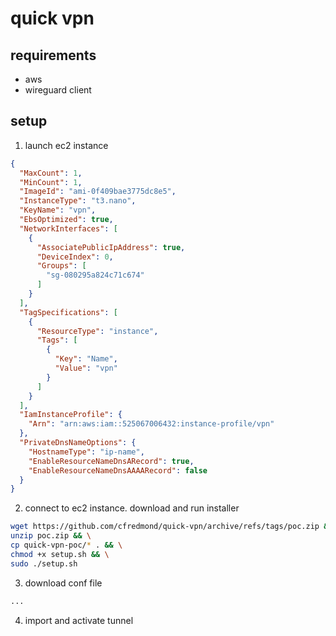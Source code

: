 # quick vpn

## requirements
- aws
- wireguard client

## setup
1. launch ec2 instance
```json
{
  "MaxCount": 1,
  "MinCount": 1,
  "ImageId": "ami-0f409bae3775dc8e5",
  "InstanceType": "t3.nano",
  "KeyName": "vpn",
  "EbsOptimized": true,
  "NetworkInterfaces": [
    {
      "AssociatePublicIpAddress": true,
      "DeviceIndex": 0,
      "Groups": [
        "sg-080295a824c71c674"
      ]
    }
  ],
  "TagSpecifications": [
    {
      "ResourceType": "instance",
      "Tags": [
        {
          "Key": "Name",
          "Value": "vpn"
        }
      ]
    }
  ],
  "IamInstanceProfile": {
    "Arn": "arn:aws:iam::525067006432:instance-profile/vpn"
  },
  "PrivateDnsNameOptions": {
    "HostnameType": "ip-name",
    "EnableResourceNameDnsARecord": true,
    "EnableResourceNameDnsAAAARecord": false
  }
}
```
2. connect to ec2 instance. download and run installer
```bash
wget https://github.com/cfredmond/quick-vpn/archive/refs/tags/poc.zip && \
unzip poc.zip && \
cp quick-vpn-poc/* . && \
chmod +x setup.sh && \
sudo ./setup.sh
```
3. download conf file
```bash
...
```
4. import and activate tunnel